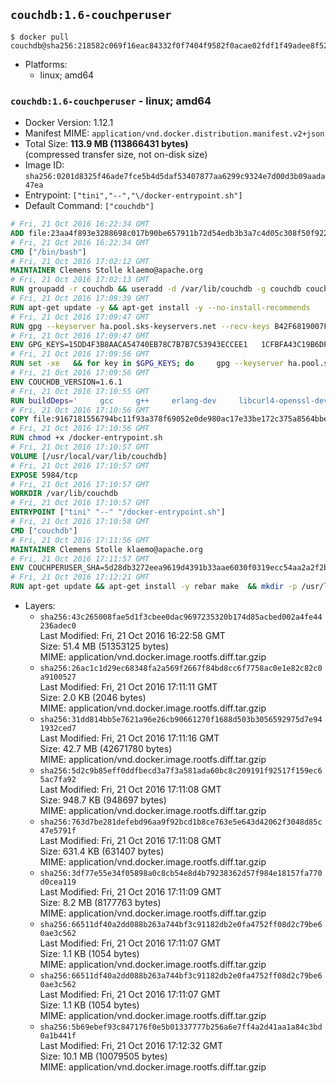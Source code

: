 ## `couchdb:1.6-couchperuser`

```console
$ docker pull couchdb@sha256:218582c069f16eac84332f0f7404f9582f0acae02fdf1f49adee8f5293f40ab8
```

-	Platforms:
	-	linux; amd64

### `couchdb:1.6-couchperuser` - linux; amd64

-	Docker Version: 1.12.1
-	Manifest MIME: `application/vnd.docker.distribution.manifest.v2+json`
-	Total Size: **113.9 MB (113866431 bytes)**  
	(compressed transfer size, not on-disk size)
-	Image ID: `sha256:0201d8325f46ade7fce5b4d5daf53407877aa6299c9324e7d00d3b09aada47ea`
-	Entrypoint: `["tini","--","\/docker-entrypoint.sh"]`
-	Default Command: `["couchdb"]`

```dockerfile
# Fri, 21 Oct 2016 16:22:34 GMT
ADD file:23aa4f893e3288698c017b90be657911b72d54edb3b3a7c4d05c308f50f9228f in / 
# Fri, 21 Oct 2016 16:22:34 GMT
CMD ["/bin/bash"]
# Fri, 21 Oct 2016 17:02:12 GMT
MAINTAINER Clemens Stolle klaemo@apache.org
# Fri, 21 Oct 2016 17:02:13 GMT
RUN groupadd -r couchdb && useradd -d /var/lib/couchdb -g couchdb couchdb
# Fri, 21 Oct 2016 17:09:39 GMT
RUN apt-get update -y && apt-get install -y --no-install-recommends     ca-certificates     curl     erlang-nox     libicu52     libmozjs185-1.0     libnspr4     libnspr4-0d   && rm -rf /var/lib/apt/lists/*
# Fri, 21 Oct 2016 17:09:47 GMT
RUN gpg --keyserver ha.pool.sks-keyservers.net --recv-keys B42F6819007F00F88E364FD4036A9C25BF357DD4   && curl -o /usr/local/bin/gosu -fSL "https://github.com/tianon/gosu/releases/download/1.7/gosu-$(dpkg --print-architecture)"   && curl -o /usr/local/bin/gosu.asc -fSL "https://github.com/tianon/gosu/releases/download/1.7/gosu-$(dpkg --print-architecture).asc"   && gpg --verify /usr/local/bin/gosu.asc   && rm /usr/local/bin/gosu.asc   && chmod +x /usr/local/bin/gosu   && gpg --keyserver ha.pool.sks-keyservers.net --recv-keys 6380DC428747F6C393FEACA59A84159D7001A4E5   && curl -o /usr/local/bin/tini -fSL "https://github.com/krallin/tini/releases/download/v0.9.0/tini"   && curl -o /usr/local/bin/tini.asc -fSL "https://github.com/krallin/tini/releases/download/v0.9.0/tini.asc"   && gpg --verify /usr/local/bin/tini.asc   && rm /usr/local/bin/tini.asc   && chmod +x /usr/local/bin/tini
# Fri, 21 Oct 2016 17:09:47 GMT
ENV GPG_KEYS=15DD4F3B8AACA54740EB78C7B7B7C53943ECCEE1   1CFBFA43C19B6DF4A0CA3934669C02FFDF3CEBA3   25BBBAC113C1BFD5AA594A4C9F96B92930380381   4BFCA2B99BADC6F9F105BEC9C5E32E2D6B065BFB   5D680346FAA3E51B29DBCB681015F68F9DA248BC   7BCCEB868313DDA925DF1805ECA5BCB7BB9656B0   C3F4DFAEAD621E1C94523AEEC376457E61D50B88   D2B17F9DA23C0A10991AF2E3D9EE01E47852AEE4   E0AF0A194D55C84E4A19A801CDB0C0F904F4EE9B
# Fri, 21 Oct 2016 17:09:56 GMT
RUN set -xe   && for key in $GPG_KEYS; do     gpg --keyserver ha.pool.sks-keyservers.net --recv-keys "$key";   done
# Fri, 21 Oct 2016 17:09:56 GMT
ENV COUCHDB_VERSION=1.6.1
# Fri, 21 Oct 2016 17:10:55 GMT
RUN buildDeps='     gcc     g++     erlang-dev     libcurl4-openssl-dev     libicu-dev     libmozjs185-dev     libnspr4-dev     make   '   && apt-get update && apt-get install -y --no-install-recommends $buildDeps   && curl -fSL http://apache.osuosl.org/couchdb/source/$COUCHDB_VERSION/apache-couchdb-$COUCHDB_VERSION.tar.gz -o couchdb.tar.gz   && curl -fSL https://www.apache.org/dist/couchdb/source/$COUCHDB_VERSION/apache-couchdb-$COUCHDB_VERSION.tar.gz.asc -o couchdb.tar.gz.asc   && gpg --verify couchdb.tar.gz.asc   && mkdir -p /usr/src/couchdb   && tar -xzf couchdb.tar.gz -C /usr/src/couchdb --strip-components=1   && cd /usr/src/couchdb   && ./configure --with-js-lib=/usr/lib --with-js-include=/usr/include/mozjs   && make && make install   && apt-get purge -y --auto-remove $buildDeps   && rm -rf /var/lib/apt/lists/* /usr/src/couchdb /couchdb.tar.gz*   && chown -R couchdb:couchdb     /usr/local/lib/couchdb /usr/local/etc/couchdb     /usr/local/var/lib/couchdb /usr/local/var/log/couchdb /usr/local/var/run/couchdb   && chmod -R g+rw     /usr/local/lib/couchdb /usr/local/etc/couchdb     /usr/local/var/lib/couchdb /usr/local/var/log/couchdb /usr/local/var/run/couchdb   && mkdir -p /var/lib/couchdb   && sed -e 's/^bind_address = .*$/bind_address = 0.0.0.0/' -i /usr/local/etc/couchdb/default.ini   && sed -e 's!/usr/local/var/log/couchdb/couch.log$!/dev/null!' -i /usr/local/etc/couchdb/default.ini
# Fri, 21 Oct 2016 17:10:56 GMT
COPY file:9167181556794bc11f93a378f69052e0de980ac17e33be172c375a8564bbe89a in / 
# Fri, 21 Oct 2016 17:10:56 GMT
RUN chmod +x /docker-entrypoint.sh
# Fri, 21 Oct 2016 17:10:57 GMT
VOLUME [/usr/local/var/lib/couchdb]
# Fri, 21 Oct 2016 17:10:57 GMT
EXPOSE 5984/tcp
# Fri, 21 Oct 2016 17:10:57 GMT
WORKDIR /var/lib/couchdb
# Fri, 21 Oct 2016 17:10:57 GMT
ENTRYPOINT ["tini" "--" "/docker-entrypoint.sh"]
# Fri, 21 Oct 2016 17:10:58 GMT
CMD ["couchdb"]
# Fri, 21 Oct 2016 17:11:56 GMT
MAINTAINER Clemens Stolle klaemo@apache.org
# Fri, 21 Oct 2016 17:11:57 GMT
ENV COUCHPERUSER_SHA=5d28db3272eea9619d4391b33aae6030f0319ecc54aa2a2f2b6c6a8d448f03f2
# Fri, 21 Oct 2016 17:12:21 GMT
RUN apt-get update && apt-get install -y rebar make  && mkdir -p /usr/local/lib/couchdb/plugins/couchperuser  && cd /usr/local/lib/couchdb/plugins  && curl -L -o couchperuser.tar.gz https://github.com/etrepum/couchperuser/archive/1.1.0.tar.gz  && echo "$COUCHPERUSER_SHA *couchperuser.tar.gz" | sha256sum -c -  && tar -xzf couchperuser.tar.gz -C couchperuser --strip-components=1  && rm couchperuser.tar.gz  && cd couchperuser  && make  && apt-get purge -y --auto-remove rebar make
```

-	Layers:
	-	`sha256:43c265008fae5d1f3cbee0dac9697235320b174d85acbed002a4fe44236adec0`  
		Last Modified: Fri, 21 Oct 2016 16:22:58 GMT  
		Size: 51.4 MB (51353125 bytes)  
		MIME: application/vnd.docker.image.rootfs.diff.tar.gzip
	-	`sha256:26ac1c1d29ec68348fa2a569f2667f84bd8cc6f7758ac0e1e82c82c0a9100527`  
		Last Modified: Fri, 21 Oct 2016 17:11:11 GMT  
		Size: 2.0 KB (2046 bytes)  
		MIME: application/vnd.docker.image.rootfs.diff.tar.gzip
	-	`sha256:31dd814bb5e7621a96e26cb90661270f1688d503b3056592975d7e941932ced7`  
		Last Modified: Fri, 21 Oct 2016 17:11:16 GMT  
		Size: 42.7 MB (42671780 bytes)  
		MIME: application/vnd.docker.image.rootfs.diff.tar.gzip
	-	`sha256:5d2c9b85eff0ddfbecd3a7f3a581ada60bc8c209191f92517f159ec65ac7fa92`  
		Last Modified: Fri, 21 Oct 2016 17:11:08 GMT  
		Size: 948.7 KB (948697 bytes)  
		MIME: application/vnd.docker.image.rootfs.diff.tar.gzip
	-	`sha256:763d7be281defebd96aa9f92bcd1b8ce763e5e643d42062f3048d85c47e5791f`  
		Last Modified: Fri, 21 Oct 2016 17:11:08 GMT  
		Size: 631.4 KB (631407 bytes)  
		MIME: application/vnd.docker.image.rootfs.diff.tar.gzip
	-	`sha256:3df77e55e34f05898a0c8cb54e8d4b79238362d57f984e18157fa770d0cea119`  
		Last Modified: Fri, 21 Oct 2016 17:11:09 GMT  
		Size: 8.2 MB (8177763 bytes)  
		MIME: application/vnd.docker.image.rootfs.diff.tar.gzip
	-	`sha256:66511df40a2dd088b263a744bf3c91182db2e0fa4752ff08d2c79be60ae3c562`  
		Last Modified: Fri, 21 Oct 2016 17:11:07 GMT  
		Size: 1.1 KB (1054 bytes)  
		MIME: application/vnd.docker.image.rootfs.diff.tar.gzip
	-	`sha256:66511df40a2dd088b263a744bf3c91182db2e0fa4752ff08d2c79be60ae3c562`  
		Last Modified: Fri, 21 Oct 2016 17:11:07 GMT  
		Size: 1.1 KB (1054 bytes)  
		MIME: application/vnd.docker.image.rootfs.diff.tar.gzip
	-	`sha256:5b69ebef93c847176f0e5b01337777b256a6e7ff4a2d41aa1a84c3bd0a1b441f`  
		Last Modified: Fri, 21 Oct 2016 17:12:32 GMT  
		Size: 10.1 MB (10079505 bytes)  
		MIME: application/vnd.docker.image.rootfs.diff.tar.gzip
